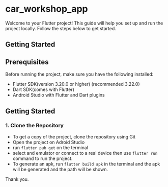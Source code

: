 # car_workshop_app

Welcome to your Flutter project! This guide will help you set up and run the project locally. Follow the steps below to get started.


## Getting Started

## Prerequisites

Before running the project, make sure you have the following installed:

- Flutter SDK(version 3.20.0 or higher) (recommended 3.22.0)
- Dart SDK(comes with Flutter)
- Android Studio with Flutter and Dart plugins

## Getting Started

### 1. Clone the Repository

- To get a copy of the project, clone the repository using Git
- Open the project on Adroid Studio
- run `flutter pub get` on the terminal
- select and emulator or connect to a real device then use `flutter run` command to run the project.
- To generate an apk, run `flutter build apk` in the terminal and the apk will be generated and the path will be shown.

Thank you.


